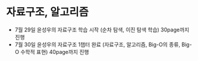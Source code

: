 # 자료구조, 알고리즘

- 7월 29일 윤성우의 자료구조 학습 시작 (순차 탐색, 이진 탐색 학습) 30page까지 진행
- 7월 30일 윤성우의 자료구조 1챕터 완료 (자료구조, 알고리즘, Big-O의 종류, Big-O 수학적 표현) 40page까지 진행
